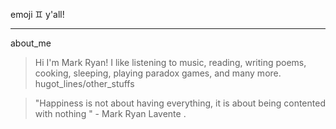 emoji :gemini: y'all!
***
about_me
> Hi I'm Mark Ryan! I like listening to music, reading, writing poems, cooking, sleeping, playing paradox games, and many more. 
 hugot_lines/other_stuffs

 > "Happiness is not about having everything, it is about being contented with nothing " - Mark Ryan Lavente .
